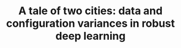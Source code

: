 ---
title: "A tale of two cities: data and configuration variances in robust deep learning"
collection: publications
category: manuscripts
year: 2023
venue:  'IEEE Internet Computing 2023, Volume: 27, Issue: 6'
paperurl: '/files/2023DC.pdf'
citation: <b>Guanqin Zhang<\b>, Jiankun Sun, Feng Xu, H.M.N. Dilum Bandara, Shiping Chen, Yulei Sui, Tim Menzies
---
